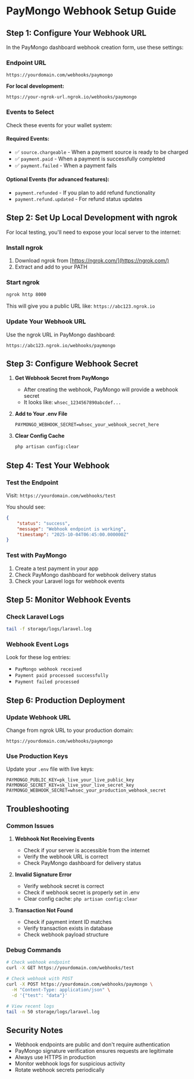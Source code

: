 # PayMongo Webhook Setup Guide

## Step 1: Configure Your Webhook URL

In the PayMongo dashboard webhook creation form, use these settings:

### Endpoint URL
```
https://yourdomain.com/webhooks/paymongo
```

**For local development:**
```
https://your-ngrok-url.ngrok.io/webhooks/paymongo
```

### Events to Select
Check these events for your wallet system:

#### Required Events:
- ✅ `source.chargeable` - When a payment source is ready to be charged
- ✅ `payment.paid` - When a payment is successfully completed
- ✅ `payment.failed` - When a payment fails

#### Optional Events (for advanced features):
- `payment.refunded` - If you plan to add refund functionality
- `payment.refund.updated` - For refund status updates

## Step 2: Set Up Local Development with ngrok

For local testing, you'll need to expose your local server to the internet:

### Install ngrok
1. Download ngrok from [https://ngrok.com/](https://ngrok.com/)
2. Extract and add to your PATH

### Start ngrok
```bash
ngrok http 8000
```

This will give you a public URL like: `https://abc123.ngrok.io`

### Update Your Webhook URL
Use the ngrok URL in PayMongo dashboard:
```
https://abc123.ngrok.io/webhooks/paymongo
```

## Step 3: Configure Webhook Secret

1. **Get Webhook Secret from PayMongo**
   - After creating the webhook, PayMongo will provide a webhook secret
   - It looks like: `whsec_1234567890abcdef...`

2. **Add to Your .env File**
   ```env
   PAYMONGO_WEBHOOK_SECRET=whsec_your_webhook_secret_here
   ```

3. **Clear Config Cache**
   ```bash
   php artisan config:clear
   ```

## Step 4: Test Your Webhook

### Test the Endpoint
Visit: `https://yourdomain.com/webhooks/test`

You should see:
```json
{
    "status": "success",
    "message": "Webhook endpoint is working",
    "timestamp": "2025-10-04T06:45:00.000000Z"
}
```

### Test with PayMongo
1. Create a test payment in your app
2. Check PayMongo dashboard for webhook delivery status
3. Check your Laravel logs for webhook events

## Step 5: Monitor Webhook Events

### Check Laravel Logs
```bash
tail -f storage/logs/laravel.log
```

### Webhook Event Logs
Look for these log entries:
- `PayMongo webhook received`
- `Payment paid processed successfully`
- `Payment failed processed`

## Step 6: Production Deployment

### Update Webhook URL
Change from ngrok URL to your production domain:
```
https://yourdomain.com/webhooks/paymongo
```

### Use Production Keys
Update your `.env` file with live keys:
```env
PAYMONGO_PUBLIC_KEY=pk_live_your_live_public_key
PAYMONGO_SECRET_KEY=sk_live_your_live_secret_key
PAYMONGO_WEBHOOK_SECRET=whsec_your_production_webhook_secret
```

## Troubleshooting

### Common Issues

1. **Webhook Not Receiving Events**
   - Check if your server is accessible from the internet
   - Verify the webhook URL is correct
   - Check PayMongo dashboard for delivery status

2. **Invalid Signature Error**
   - Verify webhook secret is correct
   - Check if webhook secret is properly set in .env
   - Clear config cache: `php artisan config:clear`

3. **Transaction Not Found**
   - Check if payment intent ID matches
   - Verify transaction exists in database
   - Check webhook payload structure

### Debug Commands

```bash
# Check webhook endpoint
curl -X GET https://yourdomain.com/webhooks/test

# Check webhook with POST
curl -X POST https://yourdomain.com/webhooks/paymongo \
  -H "Content-Type: application/json" \
  -d '{"test": "data"}'

# View recent logs
tail -n 50 storage/logs/laravel.log
```

## Security Notes

- Webhook endpoints are public and don't require authentication
- PayMongo signature verification ensures requests are legitimate
- Always use HTTPS in production
- Monitor webhook logs for suspicious activity
- Rotate webhook secrets periodically
